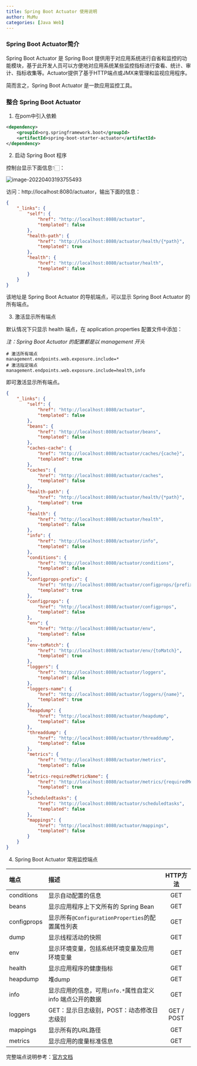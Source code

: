 ```yaml
---
title: Spring Boot Actuator 使用说明
author: MuMu
categories: [Java Web]
---
```


### Spring Boot Actuator简介

Spring Boot Actuator 是 Spring Boot 提供用于对应用系统进行自省和监控的功能模块，基于此开发人员可以方便地对应用系统某些监控指标进行查看、统计、审计、指标收集等。Actuator提供了基于HTTP端点或JMX来管理和监视应用程序。

简而言之，Spring Boot Actuator 是一款应用监控工具。

### 整合 Spring Boot Actuator

1. 在pom中引入依赖

```xml
<dependency>
	<groupId>org.springframework.boot</groupId>
	<artifactId>spring-boot-starter-actuator</artifactId>
</dependency>
```

2. 启动 Spring Boot 程序

控制台显示下面信息👇🏻：

![image-20220403193755493](https://blog.caowei.xyz/blog/image-20220403193755493.png)

访问：http://localhost:8080/actuator，输出下面的信息：

```json
{
    "_links": {
        "self": {
            "href": "http://localhost:8080/actuator",
            "templated": false
        },
        "health-path": {
            "href": "http://localhost:8080/actuator/health/{*path}",
            "templated": true
        },
        "health": {
            "href": "http://localhost:8080/actuator/health",
            "templated": false
        }
    }
}
```

该地址是 Spring Boot Actuator 的导航端点，可以显示 Spring Boot Actuator 的所有端点。

3. 激活显示所有端点

默认情况下只显示 health 端点，在 application.properties 配置文件中添加：

*注：Spring Boot Actuator 的配置都是以 management 开头*

```properties
# 激活所有端点
management.endpoints.web.exposure.include=*
# 激活指定端点
management.endpoints.web.exposure.include=health,info
```

即可激活显示所有端点。

```json
{
    "_links": {
        "self": {
            "href": "http://localhost:8080/actuator",
            "templated": false
        },
        "beans": {
            "href": "http://localhost:8080/actuator/beans",
            "templated": false
        },
        "caches-cache": {
            "href": "http://localhost:8080/actuator/caches/{cache}",
            "templated": true
        },
        "caches": {
            "href": "http://localhost:8080/actuator/caches",
            "templated": false
        },
        "health-path": {
            "href": "http://localhost:8080/actuator/health/{*path}",
            "templated": true
        },
        "health": {
            "href": "http://localhost:8080/actuator/health",
            "templated": false
        },
        "info": {
            "href": "http://localhost:8080/actuator/info",
            "templated": false
        },
        "conditions": {
            "href": "http://localhost:8080/actuator/conditions",
            "templated": false
        },
        "configprops-prefix": {
            "href": "http://localhost:8080/actuator/configprops/{prefix}",
            "templated": true
        },
        "configprops": {
            "href": "http://localhost:8080/actuator/configprops",
            "templated": false
        },
        "env": {
            "href": "http://localhost:8080/actuator/env",
            "templated": false
        },
        "env-toMatch": {
            "href": "http://localhost:8080/actuator/env/{toMatch}",
            "templated": true
        },
        "loggers": {
            "href": "http://localhost:8080/actuator/loggers",
            "templated": false
        },
        "loggers-name": {
            "href": "http://localhost:8080/actuator/loggers/{name}",
            "templated": true
        },
        "heapdump": {
            "href": "http://localhost:8080/actuator/heapdump",
            "templated": false
        },
        "threaddump": {
            "href": "http://localhost:8080/actuator/threaddump",
            "templated": false
        },
        "metrics": {
            "href": "http://localhost:8080/actuator/metrics",
            "templated": false
        },
        "metrics-requiredMetricName": {
            "href": "http://localhost:8080/actuator/metrics/{requiredMetricName}",
            "templated": true
        },
        "scheduledtasks": {
            "href": "http://localhost:8080/actuator/scheduledtasks",
            "templated": false
        },
        "mappings": {
            "href": "http://localhost:8080/actuator/mappings",
            "templated": false
        }
    }
}
```

4. Spring Boot Actuator 常用监控端点

| 端点        | 描述                                                       |  HTTP方法  |
| :---------- | :--------------------------------------------------------- | :--------: |
| conditions  | 显示自动配置的信息                                         |    GET     |
| beans       | 显示应用程序上下文所有的 Spring Bean                       |    GET     |
| configprops | 显示所有`@ConfigurationProperties`的配置属性列表           |    GET     |
| dump        | 显示线程活动的快照                                         |    GET     |
| env         | 显示环境变量，包括系统环境变量及应用环境变量               |    GET     |
| health      | 显示应用程序的健康指标                                     |    GET     |
| heapdump    | 堆dump                                                     |    GET     |
| info        | 显示应用的信息，可用`info.*`属性自定义 info 端点公开的数据 |    GET     |
| loggers     | GET：显示日志级别，POST：动态修改日志级别                  | GET / POST |
| mappings    | 显示所有的URL路径                                          |    GET     |
| metrics     | 显示应用的度量标准信息                                     |    GET     |

完整端点说明参考：[官方文档](https://docs.spring.io/spring-boot/docs/2.6.6/reference/htmlsingle/#actuator.endpoints)